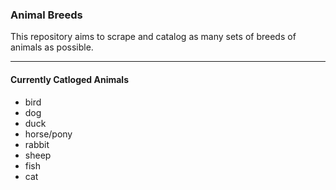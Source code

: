 ### Animal Breeds
This repository aims to scrape and catalog as many sets of breeds of animals as possible.

------------
#### Currently Catloged Animals
- bird
- dog
- duck
- horse/pony
- rabbit
- sheep
- fish
- cat
